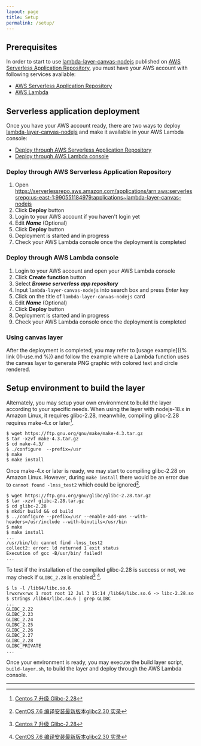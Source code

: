 ```yaml
---
layout: page
title: Setup
permalink: /setup/
---
```


## Prerequisites

In order to start to use [lambda-layer-canvas-nodejs](https://github.com/charoitel/lambda-layer-canvas-nodejs) published on [AWS Serverless Application Repository](https://serverlessrepo.aws.amazon.com/applications/arn:aws:serverlessrepo:us-east-1:990551184979:applications~lambda-layer-canvas-nodejs), you must have your AWS account with following services available:

- [AWS Serverless Application Repository](https://aws.amazon.com/serverless/serverlessrepo)
- [AWS Lambda](https://aws.amazon.com/lambda)

## Serverless application deployment

Once you have your AWS account ready, there are two ways to deploy [lambda-layer-canvas-nodejs](https://serverlessrepo.aws.amazon.com/applications/arn:aws:serverlessrepo:us-east-1:990551184979:applications~lambda-layer-canvas-nodejs) and make it available in your AWS Lambda console:

- [Deploy through AWS Serverless Application Repository](#deploy-through-aws-serverless-application-repository)
- [Deploy through AWS Lambda console](#deploy-through-aws-lambda-console)

### Deploy through AWS Serverless Application Repository

1. Open https://serverlessrepo.aws.amazon.com/applications/arn:aws:serverlessrepo:us-east-1:990551184979:applications~lambda-layer-canvas-nodejs
2. Click **Deploy** button
3. Login to your AWS account if you haven't login yet
4. Edit **_Name_** (Optional)
5. Click **Deploy** button
6. Deployment is started and in progress
7. Check your AWS Lambda console once the deployment is completed

### Deploy through AWS Lambda console

1. Login to your AWS account and open your AWS Lambda console
2. Click **Create function** button
3. Select **_Browse serverless app repository_**
4. Input `lambda-layer-canvas-nodejs` into search box and press _Enter_ key
5. Click on the title of `lambda-layer-canvas-nodejs` card
6. Edit **_Name_** (Optional)
7. Click **Deploy** button
8. Deployment is started and in progress
9. Check your AWS Lambda console once the deployment is completed

### Using canvas layer

After the deployment is completed, you may refer to [usage example]({% link 01-use.md %}) and follow the example where a Lambda function uses the canvas layer to generate PNG graphic with colored text and circle rendered.

## Setup environment to build the layer

Alternately, you may setup your own environment to build the layer according to your specific needs. When using the layer with nodejs-18.x in Amazon Linux, it requires glibc-2.28, meanwhile, compiling glibc-2.28 requires make-4.x or later[^1].

```console
$ wget https://ftp.gnu.org/gnu/make/make-4.3.tar.gz
$ tar -xzvf make-4.3.tar.gz 
$ cd make-4.3/
$ ./configure  --prefix=/usr
$ make
$ make install
```
Once make-4.x or later is ready, we may start to compiling glibc-2.28 on Amazon Linux. However, during `make install` there would be an error due to `cannot found -lnss_test2` which could be ignored[^2].

```console
$ wget https://ftp.gnu.org/gnu/glibc/glibc-2.28.tar.gz
$ tar -xzvf glibc-2.28.tar.gz
$ cd glibc-2.28
$ mkdir build && cd build
$ ../configure --prefix=/usr --enable-add-ons --with-headers=/usr/include --with-binutils=/usr/bin
$ make
$ make install
...
/usr/bin/ld: cannot find -lnss_test2
collect2: error: ld returned 1 exit status
Execution of gcc -B/usr/bin/ failed!
...
```

To test if the installation of the compiled glibc-2.28 is success or not, we may check if `GLIBC_2.28` is enabled[^1] [^2].

```console
$ ls -l /lib64/libc.so.6
lrwxrwxrwx 1 root root 12 Jul 3 15:14 /lib64/libc.so.6 -> libc-2.28.so
$ strings /lib64/libc.so.6 | grep GLIBC
...
GLIBC_2.22
GLIBC_2.23
GLIBC_2.24
GLIBC_2.25
GLIBC_2.26
GLIBC_2.27
GLIBC_2.28
GLIBC_PRIVATE
...
```

Once your environment is ready, you may execute the build layer script, ``` build-layer.sh ```, to build the layer and deploy through the AWS Lambda console.

---

[^1]: [Centos 7 升级 Glibc-2.28](https://cloud.tencent.com/developer/article/2021784)
[^2]: [CentOS 7.6 编译安装最新版本glibc2.30 实录](https://www.jianshu.com/p/1070373a50f6)